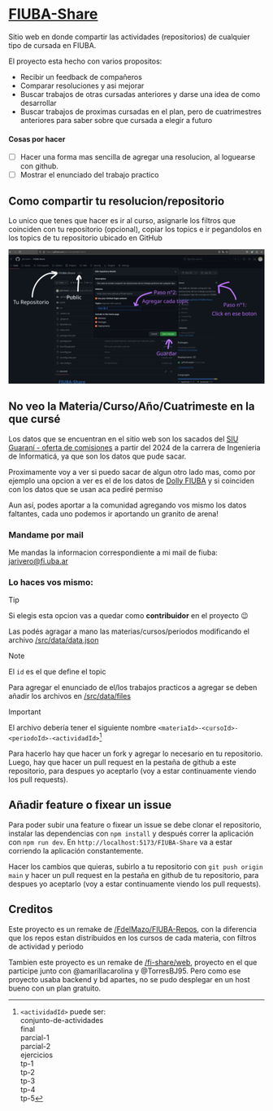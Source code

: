# [FIUBA-Share](https://juli-rivero.github.io/FIUBA-Share/)

Sitio web en donde compartir las actividades (repositorios) de cualquier tipo de cursada en FIUBA.

El proyecto esta hecho con varios propositos:
- Recibir un feedback de compañeros
- Comparar resoluciones y asi mejorar
- Buscar trabajos de otras cursadas anteriores y darse una idea de como desarrollar
- Buscar trabajos de proximas cursadas en el plan, pero de cuatrimestres anteriores para saber sobre que cursada a elegir a futuro 

#### Cosas por hacer

- [ ] Hacer una forma mas sencilla de agregar una resolucion, al loguearse con github.
- [ ] Mostrar el enunciado del trabajo practico

## Como compartir tu resolucion/repositorio

Lo unico que tenes que hacer es ir al curso, asignarle los filtros que coinciden con tu repositorio (opcional), copiar los topics e ir pegandolos en los topics de tu repositorio ubicado en GitHub

![Imagen que sirve de guía para encontrar los topics en tu repositorio](/public/guia-subir-repo.jpeg)

## No veo la Materia/Curso/Año/Cuatrimeste en la que cursé

Los datos que se encuentran en el sitio web son los sacados del [SIU Guaraní - oferta de comisiones](https://guaraniautogestion.fi.uba.ar/g3w/oferta_comisiones) a partir del 2024 de la carrera de Ingenieria de Informaticá, ya que son los datos que pude sacar. 

Proximamente voy a ver si puedo sacar de algun otro lado mas, como por ejemplo una opcion a ver es el de los datos de [Dolly FIUBA](https://github.com/lugfi/dolly) y si coinciden con los datos que se usan aca pediré permiso

Aun así, podes aportar a la comunidad agregando vos mismo los datos faltantes, cada uno podemos ir aportando un granito de arena!

### Mandame por mail

Me mandas la informacion correspondiente a mi mail de fiuba: jarivero@fi.uba.ar

### Lo haces vos mismo:

> [!TIP]
> Si elegis esta opcion vas a quedar como **contribuidor** en el proyecto :wink:

Las podés agragar a mano las materias/cursos/periodos modificando el archivo [/src/data/data.json](https://github.com/juli-rivero/FIUBA-Share/blob/main/src/data/data.json)

> [!NOTE]
> El `id` es el que define el topic

Para agregar el enunciado de el/los trabajos practicos a agregar se deben añadir los archivos en [/src/data/files](https://github.com/juli-rivero/FIUBA-Share/tree/main/src/data/files)

> [!IMPORTANT]
> El archivo debería tener el siguiente nombre `<materiaId>-<cursoId>-<periodoId>-<actividadId>`[^1]

[^1]: `<actividadId>` puede ser: \
  conjunto-de-actividades \
  final \
  parcial-1 \
  parcial-2 \
  ejercicios \
  tp-1 \
  tp-2 \
  tp-3 \
  tp-4 \
  tp-5

Para hacerlo hay que hacer un fork y agregar lo necesario en tu repositorio. Luego, hay que hacer un pull request en la pestaña de github a este repositorio, para despues yo aceptarlo (voy a estar continuamente viendo los pull requests).

## Añadir feature o fixear un issue

Para poder subir una feature o fixear un issue se debe clonar el repositorio, instalar las dependencias con `npm install` y después correr la aplicación con `npm run dev`. En `http://localhost:5173/FIUBA-Share` va a estar corriendo la aplicación constantemente. 

Hacer los cambios que quieras, subirlo a tu repositorio con `git push origin main` y hacer un pull request en la pestaña en github de tu repositorio, para despues yo aceptarlo (voy a estar continuamente viendo los pull requests).

## Creditos

Este proyecto es un remake de [/FdelMazo/FIUBA-Repos](https://github.com/FdelMazo/FIUBA-Repos), con la diferencia que los repos estan distribuidos en los cursos de cada materia, con filtros de actividad y periodo

Tambien este proyecto es un remake de [/fi-share/web](https://github.com/fi-share/web), proyecto en el que participe junto con @amarillacarolina y @TorresBJ95. Pero como ese proyecto usaba backend y bd apartes, no se pudo desplegar en un host bueno con un plan gratuito.
